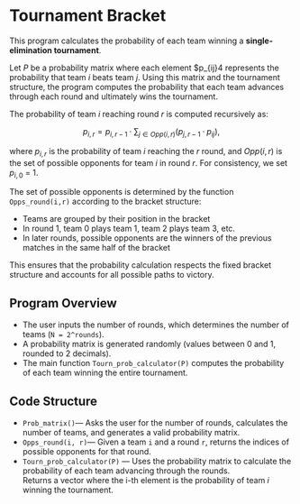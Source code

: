 # Tournament Bracket  

This program calculates the probability of each team winning a **single-elimination tournament**.  

Let $P$ be a probability matrix where each element $p_{ij}4 represents the probability that team $i$ beats team $j$. Using this matrix and the tournament structure, the program computes the probability that each team advances through each round and ultimately wins the tournament.  

The probability of team $i$ reaching round $r$ is computed recursively as:

$$p_{i,r} = p_{i,r-1} · \sum_{j \in Opp(i,r)} (p_{j,r-1} · p_{ij}),$$

where  $p_{i,r}$ is the probability of team $i$ reaching the $r$ round, and $Opp(i,r)$ is the set of possible opponents for team $i$ in round $r$. For consistency, we set $p_{i,0}$ = 1.

The set of possible opponents is determined by the function `Opps_round(i,r)` according to the bracket structure: 

- Teams are grouped by their position in the bracket  
- In round 1, team 0 plays team 1, team 2 plays team 3, etc.  
- In later rounds, possible opponents are the winners of the previous matches in the same half of the bracket  

This ensures that the probability calculation respects the fixed bracket structure and accounts for all possible paths to victory.

## Program Overview  
 
- The user inputs the number of rounds, which determines the number of teams (`N = 2^rounds`).  
- A probability matrix is generated randomly (values between 0 and 1, rounded to 2 decimals).  
- The main function `Tourn_prob_calculator(P)` computes the probability of each team winning the entire tournament.  

## Code Structure  

- `Prob_matrix()`—  Asks the user for the number of rounds, calculates the number of teams, and generates a valid probability matrix.  
- `Opps_round(i, r)`— Given a team `i` and a round `r`, returns the indices of possible opponents for that round.  
- `Tourn_prob_calculator(P)` — Uses the probability matrix to calculate the probability of each team advancing through the rounds.  
  Returns a vector where the i-th element is the probability of team *i* winning the tournament.  
